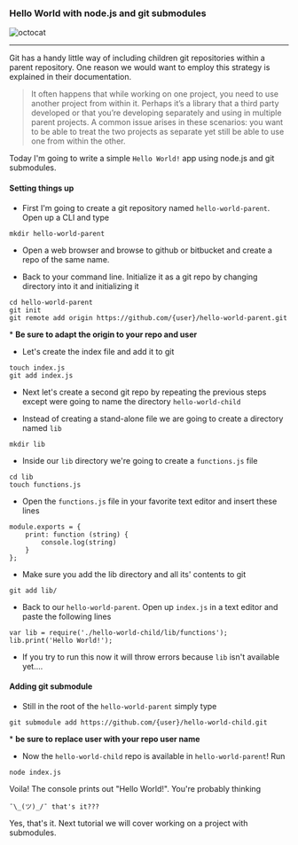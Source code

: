 
### Hello World with node.js and git submodules
![octocat](http://i.giphy.com/TW6M5r0ncBHcQ.gif)

---
Git has a handy little way of including children git repositories within a parent repository. One reason we would want to employ this strategy is explained in their documentation.

> It often happens that while working on one project, you need to use another project from within it. Perhaps it’s a library that a third party developed or that you’re developing separately and using in multiple parent projects. A common issue arises in these scenarios: you want to be able to treat the two projects as separate yet still be able to use one from within the other.

Today I'm going to write a simple `Hello World!` app using node.js and git submodules. 

#### Setting things up

- First I'm going to create a git repository named `hello-world-parent`. Open up a CLI and type
```
mkdir hello-world-parent
```
- Open a web browser and browse to github or bitbucket and create a repo of the same name.

- Back to your command line. Initialize it as a git repo by changing directory into it and initializing it
```
cd hello-world-parent
git init
git remote add origin https://github.com/{user}/hello-world-parent.git
```
\* __Be sure to adapt the origin to your repo and user__

- Let's create the index file and add it to git
```
touch index.js
git add index.js
```

- Next let's create a second git repo by repeating the previous steps except were going to name the directory `hello-world-child`

- Instead of creating a stand-alone file we are going to create a directory named `lib`
```
mkdir lib
```

- Inside our `lib` directory we're going to create a `functions.js` file
```
cd lib
touch functions.js
```

- Open the `functions.js` file in your favorite text editor and insert these lines
```
module.exports = {
    print: function (string) {
        console.log(string)
    }
};
```

- Make sure you add the lib directory and all its' contents to git
```
git add lib/
```

- Back to our `hello-world-parent`. Open up `index.js` in a text editor and paste the following lines
```
var lib = require('./hello-world-child/lib/functions');
lib.print('Hello World!');
```

- If you try to run this now it will throw errors because `lib` isn't available yet....

#### Adding git submodule

- Still in the root of the `hello-world-parent` simply type
```
git submodule add https://github.com/{user}/hello-world-child.git
```
\* __be sure to replace user with your repo user name__

- Now the `hello-world-child` repo is available in `hello-world-parent`! Run
```
node index.js
```

Voila! The console prints out "Hello World!". You're probably thinking 
```
¯\_(ツ)_/¯ that's it???
```
Yes, that's it. 
Next tutorial we will cover working on a project with submodules.


